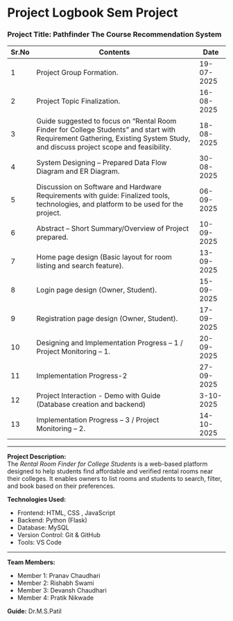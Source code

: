 # Project Logbook  Sem Project
### **Project Title:** Pathfinder The Course Recommendation System 

| Sr.No |                           Contents                                    | Date        |
|-------|-----------------------------------------------------------------------|-------------|
| 1     | Project Group Formation.                                              | 19-07-2025  |
| 2     | Project Topic Finalization.                                           | 16-08-2025  |
| 3     | Guide suggested to focus on “Rental Room Finder for College Students” and start with Requirement Gathering, Existing System Study, and discuss project scope and feasibility. | 18-08-2025  |
| 4     | System Designing – Prepared Data Flow Diagram and ER Diagram.         | 30-08-2025  |
| 5     | Discussion on Software and Hardware Requirements with guide: Finalized tools, technologies, and platform to be used for the project. | 06-09-2025  |
| 6     | Abstract – Short Summary/Overview of Project prepared.                | 10-09-2025  |
| 7     | Home page design (Basic layout for room listing and search feature).  | 13-09-2025  |
| 8     | Login page design (Owner, Student).                                   | 15-09-2025  |
| 9     | Registration page design (Owner, Student).                            | 17-09-2025  |
| 10    | Designing and Implementation Progress – 1 / Project Monitoring – 1.   | 20-09-2025  |
| 11    | Implementation Progress-2                                             | 27-09-2025  |
| 12    | Project Interaction - Demo with Guide (Database creation and backend) | 3-10-2025   |
| 13    | Implementation Progress – 3 / Project Monitoring – 2.                 | 14-10-2025  |

---

**Project Description:**  
The *Rental Room Finder for College Students* is a web-based platform designed to help students find affordable and verified rental rooms near their colleges. It enables owners to list rooms and students to search, filter, and book based on their preferences.  

**Technologies Used:**  
- Frontend: HTML, CSS , JavaScript 
- Backend: Python (Flask)  
- Database: MySQL  
- Version Control: Git & GitHub  
- Tools: VS Code 

---

**Team Members:**  
- Member 1: Pranav Chaudhari
- Member 2: Rishabh Swami
- Member 3: Devansh Chaudhari
- Member 4: Pratik Nikwade
  
**Guide:** Dr.M.S.Patil
